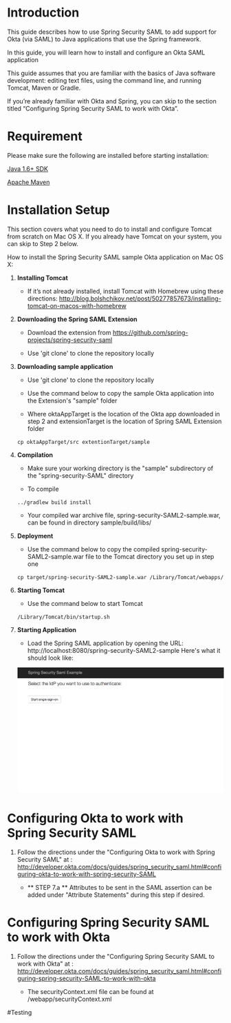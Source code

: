 # Introduction 

This guide describes how to use Spring Security SAML to add support for Okta (via SAML) to Java applications that use the Spring framework.

In this guide, you will learn how to install and configure an Okta SAML application 

This guide assumes that you are familiar with the basics of Java software development: editing text files, using the command line, and running Tomcat, Maven or Gradle.

If you’re already familiar with Okta and Spring, you can skip to the section titled “Configuring Spring Security SAML to work with Okta”.


# Requirement 

Please make sure the following are installed before starting installation:

[Java 1.6+ SDK](http://www.oracle.com/technetwork/java/javase/overview/index.html)

[Apache Maven](https://maven.apache.org/download.cgi)
# Installation Setup

This section covers what you need to do to install and configure Tomcat from scratch on Mac OS X. If you already have Tomcat on your system, you can skip to Step 2 below.

How to install the Spring Security SAML sample Okta application on Mac OS X:

1. **Installing Tomcat** 
	- If it’s not already installed, install Tomcat with Homebrew using these directions: http://blog.bolshchikov.net/post/50277857673/installing-tomcat-on-macos-with-homebrew


2. **Downloading the Spring SAML Extension**
	
	- Download the extension from  https://github.com/spring-projects/spring-security-saml

	- Use 'git clone' to clone the repository locally
	

3. **Downloading sample application**
	
	- Use 'git clone' to clone the repository locally
	
	- Use the command below to copy the sample Okta application into the Extension's "sample" folder
	- Where oktaAppTarget is the location of the Okta app downloaded in step 2 and extensionTarget is the location of Spring SAML Extension folder  
	
	```shell	
	cp oktaAppTarget/src extentionTarget/sample
	```
	
4. **Compilation**
	
	- Make sure your working directory is the "sample" subdirectory of the "spring-security-SAML" directory 
	
	- To compile 

	```shell
	../gradlew build install
	``` 

	- Your compiled war archive file, spring-security-SAML2-sample.war, can be found in directory sample/build/libs/


5. **Deployment**
	
	- Use the command below to copy the compiled spring-security-SAML2-sample.war file to the Tomcat directory you set up in step one
	
	```shell
	cp target/spring-security-SAML2-sample.war /Library/Tomcat/webapps/
	```

6. **Starting Tomcat**
	
	- Use the command below to start Tomcat
	
	```shell	
	/Library/Tomcat/bin/startup.sh
	```
	
7. **Starting Application**
	- Load the Spring SAML application by opening the URL: http://localhost:8080/spring-security-SAML2-sample
	Here's what it should look like:

	![img](./docs/sample.png "A screenshot of working app running")


# Configuring Okta to work with Spring Security SAML

1.	Follow the directions under the "Configuring Okta to work with Spring Security SAML" at
	: http://developer.okta.com/docs/guides/spring_security_saml.html#configuring-okta-to-work-with-spring-security-SAML

	- ** STEP 7.a ** Attributes to be sent in the SAML assertion can be added under "Attribute Statements" during this step if desired. 


# Configuring Spring Security SAML to work with Okta

1. Follow the directions under the "Configuring Spring Security SAML to work with Okta" at
	: http://developer.okta.com/docs/guides/spring_security_saml.html#configuring-spring-security-SAML-to-work-with-okta 

	- The securityContext.xml file can be found at /webapp/securityContext.xml
 
#Testing 



